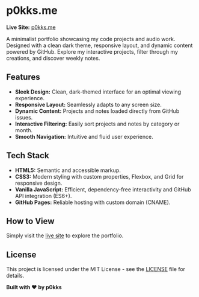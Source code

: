 # p0kks.me

**Live Site:** [p0kks.me](https://p0kks.me)

A minimalist portfolio showcasing my code projects and audio work. Designed with a clean dark theme, responsive layout, and dynamic content powered by GitHub. Explore my interactive projects, filter through my creations, and discover weekly notes.

## Features
- **Sleek Design:** Clean, dark-themed interface for an optimal viewing experience.
- **Responsive Layout:** Seamlessly adapts to any screen size.
- **Dynamic Content:** Projects and notes loaded directly from GitHub issues.
- **Interactive Filtering:** Easily sort projects and notes by category or month.
- **Smooth Navigation:** Intuitive and fluid user experience.

## Tech Stack
- **HTML5:** Semantic and accessible markup.
- **CSS3:** Modern styling with custom properties, Flexbox, and Grid for responsive design.
- **Vanilla JavaScript:** Efficient, dependency-free interactivity and GitHub API integration (ES6+).
- **GitHub Pages:** Reliable hosting with custom domain (CNAME).

## How to View
Simply visit the [live site](https://p0kks.me) to explore the portfolio.

## License
This project is licensed under the MIT License - see the [LICENSE](LICENSE) file for details.

**Built with ❤️ by p0kks**